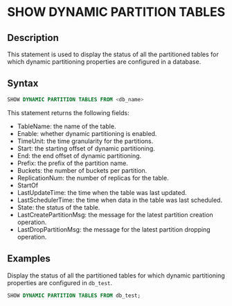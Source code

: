 ---
---

# SHOW DYNAMIC PARTITION TABLES

## Description

This statement is used to display the status of all the partitioned tables for which dynamic partitioning properties are configured in a database.

## Syntax

```sql
SHOW DYNAMIC PARTITION TABLES FROM <db_name>
```

This statement returns the following fields:

- TableName: the name of the table.
- Enable: whether dynamic partitioning is enabled.
- TimeUnit: the time granularity for the partitions.
- Start: the starting offset of dynamic partitioning.
- End: the end offset of dynamic partitioning.
- Prefix: the prefix of the partition name.
- Buckets: the number of buckets per partition.
- ReplicationNum: the number of replicas for the table.
- StartOf
- LastUpdateTime: the time when the table was last updated.
- LastSchedulerTime: the time when data in the table was last scheduled.
- State: the status of the table.
- LastCreatePartitionMsg: the message for the latest partition creation operation.
- LastDropPartitionMsg: the message for the latest partition dropping operation.

## Examples

Display the status of all the partitioned tables for which dynamic partitioning properties are configured in `db_test`.

```sql
SHOW DYNAMIC PARTITION TABLES FROM db_test;
```
